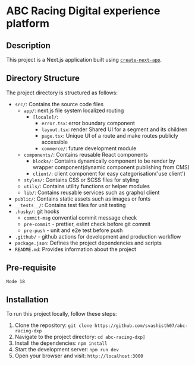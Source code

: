 # ABC Racing Digital experience platform

## Description

This project is a Next.js application built using [`create-next-app`](https://nextjs.org/docs/pages/api-reference/create-next-app).

## Directory Structure

The project directory is structured as follows:

- `src/`: Contains the source code files
  - `app/`: next.js file system localized routing
    - `[locale]/`:
      - `error.tsx`: error boundary component
      - `layout.tsx`: render Shared UI for a segment and its children
      - `page.tsx`: Unique UI of a route and make routes publicly accessible
      - `commerce/`: future development module
  - `components/`: Contains reusable React components
    - `blocks/`: Contains dynamically component to be render by wrapper component(dynamic component publishing from CMS)
    - `client/`: client component for easy categorisation('use client')
  - `styles/`: Contains CSS or SCSS files for styling
  - `utils/`: Contains utility functions or helper modules
  - `lib/`: Contains reusable services such as graphql client
- `public/`: Contains static assets such as images or fonts
- `__tests__/`: Contains test files for unit testing
- `.husky/`: git hooks
  - `commit-msg` convential commit message check
  - `pre-commit` - prettier, eslint check before git commit
  - `pre-push` - unit and e2e test before push
- `.github/` - github actions for development and production workflow
- `package.json`: Defines the project dependencies and scripts
- `README.md`: Provides information about the project

## Pre-requisite

    Node 18

## Installation

To run this project locally, follow these steps:

1. Clone the repository: `git clone https://github.com/svashisth07/abc-racing-dxp`
2. Navigate to the project directory: `cd abc-racing-dxp]`
3. Install the dependencies: `npm install`
4. Start the development server: `npm run dev`
5. Open your browser and visit: `http://localhost:3000`
